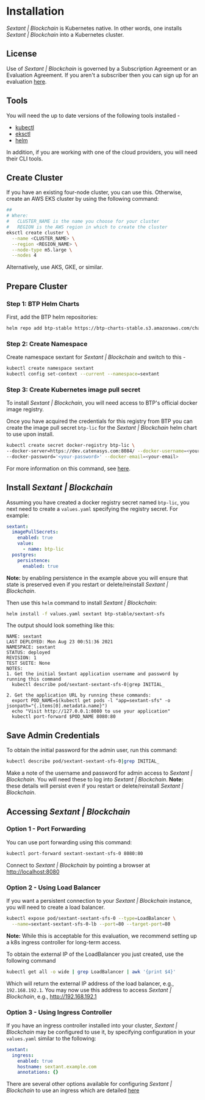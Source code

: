 # Installation

_Sextant | Blockchain_ is Kubernetes native. In other words, one installs
_Sextant | Blockchain_ into a Kubernetes cluster.

## License

Use of _Sextant | Blockchain_ is governed by a Subscription Agreement or an
Evaluation Agreement. If you aren't a subscriber then you can sign up for an
evaluation [here](https://www.blockchaintp.com/sextant/evaluation).

## Tools

You will need the up to date versions of the following tools installed -

* [kubectl](https://kubernetes.io/docs/tasks/tools/#kubectl)
* [eksctl](https://eksctl.io/introduction/#installation)
* [helm](https://helm.sh/docs/intro/install/)

In addition, if you are working with one of the cloud providers, you will need
their CLI tools.

## Create Cluster

If you have an existing four-node cluster, you can use this. Otherwise, create
an AWS EKS cluster by using the following command:

```bash
##
# Where:
#   CLUSTER_NAME is the name you choose for your cluster
#   REGION is the AWS region in which to create the cluster
eksctl create cluster \
  --name <CLUSTER_NAME> \
  --region <REGION_NAME> \
  --node-type m5.large \
  --nodes 4
```

Alternatively, use AKS, GKE, or similar.

## Prepare Cluster

### Step 1: BTP Helm Charts

First, add the BTP helm repositories:

```bash
helm repo add btp-stable https://btp-charts-stable.s3.amazonaws.com/charts/
```

### Step 2: Create Namespace

Create namespace sextant for _Sextant | Blockchain_ and switch to this -

```bash
kubectl create namespace sextant
kubectl config set-context --current --namespace=sextant
```

### Step 3: Create Kubernetes image pull secret

To install _Sextant | Blockchain_, you will need access to BTP's official docker
image registry.

Once you have acquired the credentials for this registry from BTP you can create
the image pull secret `btp-lic` for the _Sextant | Blockchain_ helm chart to use
upon install.

```bash
kubectl create secret docker-registry btp-lic \
--docker-server=https://dev.catenasys.com:8084/ --docker-username=<your-name> \
--docker-password='<your-password>' --docker-email=<your-email>
```

For more information on this command, see [here](https://kubernetes.io/docs/tasks/configure-pod-container/pull-image-private-registry/#create-a-secret-by-providing-credentials-on-the-command-line).

## Install _Sextant | Blockchain_

Assuming you have created a docker registry secret named `btp-lic`, you next
need to create a `values.yaml` specifying the registry secret.  For example:

```yaml
sextant:
  imagePullSecrets:
    enabled: true
    value:
      - name: btp-lic
  postgres:
    persistence:
      enabled: true
```

__Note:__ by enabling persistence in the example above you will ensure that
state is preserved even if you restart or delete/reinstall
_Sextant | Blockchain_.

Then use this `helm` command to install _Sextant | Blockchain_:

```bash
helm install -f values.yaml sextant btp-stable/sextant-sfs
```

The output should look something like this:

```text
NAME: sextant
LAST DEPLOYED: Mon Aug 23 00:51:36 2021
NAMESPACE: sextant
STATUS: deployed
REVISION: 1
TEST SUITE: None
NOTES:
1. Get the initial Sextant application username and password by running this command
  kubectl describe pod/sextant-sextant-sfs-0|grep INITIAL_

2. Get the application URL by running these commands:
  export POD_NAME=$(kubectl get pods -l "app=sextant-sfs" -o jsonpath="{.items[0].metadata.name}")
  echo "Visit http://127.0.0.1:8080 to use your application"
  kubectl port-forward $POD_NAME 8080:80
```

## Save Admin Credentials

To obtain the initial password for the admin user, run this command:

```bash
kubectl describe pod/sextant-sextant-sfs-0|grep INITIAL_
```

Make a note of the username and password for admin access to
_Sextant | Blockchain_. You will need these to log into _Sextant | Blockchain_.
__Note:__ these details will persist even if you restart or delete/reinstall
_Sextant | Blockchain_.

## Accessing _Sextant | Blockchain_

### Option 1 - Port Forwarding

You can use port forwarding using this command:

```bash
kubectl port-forward sextant-sextant-sfs-0 8080:80
```

Connect to _Sextant | Blockchain_ by pointing a browser at
<http://localhost:8080>

### Option 2 - Using Load Balancer

If you want a persistent connection to your _Sextant | Blockchain_ instance, you
will need to create a load balancer.

```bash
kubectl expose pod/sextant-sextant-sfs-0 --type=LoadBalancer \
  --name=sextant-sextant-sfs-0-lb --port=80 --target-port=80
```

__Note:__ While this is acceptable for this evaluation, we recommend setting up
a k8s ingress controller for long-term access.

To obtain the external IP of the LoadBalancer you just created, use the
following command

```bash
kubectl get all -o wide | grep LoadBalancer | awk '{print $4}'
```

Which will return the external IP address of the load balancer, e.g.,
`192.168.192.1`. You may now use this address to access _Sextant | Blockchain_,
e.g., <http://192.168.192.1>

### Option 3 - Using Ingress Controller

If you have an ingress controller installed into your cluster,
_Sextant | Blockchain_ may be configured to use it, by specifying configuration
in your `values.yaml` similar to the following:

```yaml
sextant:
  ingress:
    enabled: true
    hostname: sextant.example.com
    annotations: {}
```

There are several other options available for configuring
_Sextant | Blockchain_ to use an ingress which are detailed [here](README.md)
